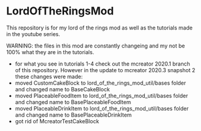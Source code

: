 # LordOfTheRingsMod

This repository is for my lord of the rings mod as well as the tutorials made in the youtube series.

WARNING: the files in this mod are constantly changeing and my not be 100% what they are in the tutorials.

- for what you see in tutorials 1-4 check out the mcreator 2020.1 branch of this repository. However in the update to mcreator 2020.3 snapshot 2 these changes were made:
- moved CustomCakeBlock to lord_of_the_rings_mod_util/bases folder and changed name to BaseCakeBlock
- moved PlaceableFoodItem to lord_of_the_rings_mod_util/bases folder and changed name to BasePlaceableFoodItem
- moved PlaceableDrinkItem to lord_of_the_rings_mod_util/bases folder and changed name to BasePlaceableDrinkItem
- got rid of McreatorTestCakeBlock
